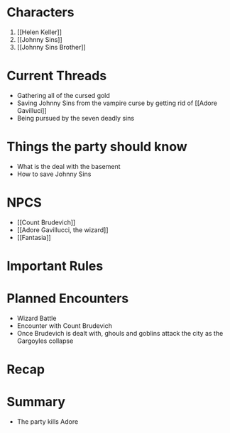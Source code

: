 # Characters
1. [[Helen Keller]]
3. [[Johnny Sins]]
4. [[Johnny Sins Brother]]

# Current Threads
- Gathering all of the cursed gold
- Saving Johnny Sins from the vampire curse by getting rid of [[Adore Gavilluci]] 
- Being pursued by the seven deadly sins

# Things the party should know
- What is the deal with the basement
- How to save Johnny Sins

# NPCS
- [[Count Brudevich]]
- [[Adore Gavillucci, the wizard]]
- [[Fantasia]]

# Important Rules

# Planned Encounters
- Wizard Battle
- Encounter with Count Brudevich
- Once Brudevich is dealt with, ghouls and goblins attack the city as the Gargoyles collapse 
# Recap

# Summary
- The party kills Adore